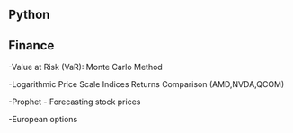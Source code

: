 ## Python

## Finance
-Value at Risk (VaR): Monte Carlo Method


-Logarithmic Price Scale Indices Returns Comparison (AMD,NVDA,QCOM)


-Prophet - Forecasting stock prices


-European options
